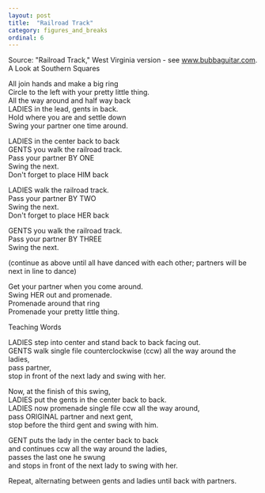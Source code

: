 ```yaml
---
layout: post
title:  "Railroad Track"
category: figures_and_breaks
ordinal: 6
---
```

  
Source: "Railroad Track," West Virginia version - see www.bubbaguitar.com. A Look at Southern Squares  
  
All join hands and make a big ring   
Circle to the left with your pretty little thing.   
All the way around and half way back   
LADIES in the lead, gents in back.   
Hold where you are and settle down   
Swing your partner one time around.  
  
LADIES in the center back to back   
GENTS you walk the railroad track.   
Pass your partner BY ONE   
Swing the next.   
Don't forget to place HIM back  
  
LADIES walk the railroad track.   
Pass your partner BY TWO   
Swing the next.   
Don't forget to place HER back  
  
GENTS you walk the railroad track.   
Pass your partner BY THREE   
Swing the next.  
  
(continue as above until all have danced with each other; partners will be next in line to dance)  
  
Get your partner when you come around.   
Swing HER out and promenade.   
Promenade around that ring   
Promenade your pretty little thing.  
  
Teaching Words  
  
LADIES step into center and stand back to back facing out.   
GENTS walk single file counterclockwise (ccw) all the way around the ladies,   
pass partner,   
stop in front of the next lady and swing with her.  
  
Now, at the finish of this swing,   
LADIES put the gents in the center back to back.   
LADIES now promenade single file ccw all the way around,   
pass ORIGINAL partner and next gent,   
stop before the third gent and swing with him.  
  
GENT puts the lady in the center back to back   
and continues ccw all the way around the ladies,   
passes the last one he swung   
and stops in front of the next lady to swing with her.  
  
Repeat, alternating between gents and ladies until back with partners.  
  